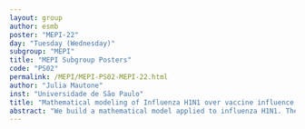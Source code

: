 ```yaml
---
layout: group
author: esmb
poster: "MEPI-22"
day: "Tuesday (Wednesday)"
subgroup: "MEPI"
title: "MEPI Subgroup Posters"
code: "PS02"
permalink: /MEPI/MEPI-PS02-MEPI-22.html
author: "Julia Mautone"
inst: "Universidade de São Paulo"
title: "Mathematical modeling of Influenza H1N1 over vaccine influence based on real data"
abstract: "We build a mathematical model applied to influenza H1N1. The model structure consists of splitting the human population according to susceptible, infected by the disease, and recovered which includes the vaccinated population. We develop stability analysis and calculate equilibrium point and basic reproduction number. We analyze model parameters and their role over the representation of São Paulo's real data, provided by SINAN (a serious notifications system), which helps to estimate the disease transmission rate, as well as population mortality and birth rates, through the least-squares method. We take into account the numerical method accuracy related to the infected curve fitting and the real data from 2013. In an attempt to study the vaccination influence over the number of cases, and to identify risks and forecasting outbreaks, we carry out numerical simulations by varying the vaccination rate parameter. Spite of vaccination reaches a small group of the population each year (around 20% based on 2010-2018 data), we conclude it is a key parameter that plays a role over the possibility of reducing cases through the curve flattening. We encourage public policies as an effective measure, to provide significant stimulus and adherence to vaccination programs, and a decrease of infected cases number."
---
```

